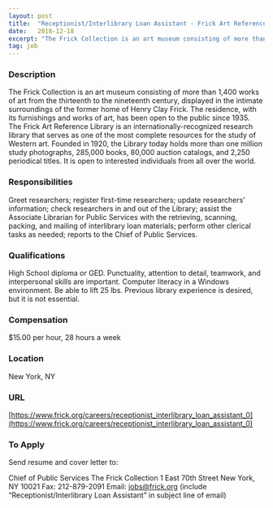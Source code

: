 ```yaml
---
layout: post
title:  "Receptionist/Interlibrary Loan Assistant - Frick Art Reference Library of The Frick Collection"
date:   2018-12-18
excerpt: "The Frick Collection is an art museum consisting of more than 1,400 works of art from the thirteenth to the nineteenth century, displayed in the intimate surroundings of the former home of Henry Clay Frick. The residence, with its furnishings and works of art, has been open to the public..."
tag: job
---
```


### Description   

The Frick Collection is an art museum consisting of more than 1,400 works of art from the thirteenth to the nineteenth century, displayed in the intimate surroundings of the former home of Henry Clay Frick. The residence, with its furnishings and works of art, has been open to the public since 1935. The Frick Art Reference Library is an internationally-recognized research library that serves as one of the most complete resources for the study of Western art. Founded in 1920, the Library today holds more than one million study photographs, 285,000 books, 80,000 auction catalogs, and 2,250 periodical titles. It is open to interested individuals from all over the world. 



### Responsibilities   

Greet researchers; register first-time researchers; update researchers’ information; check researchers in and out of the Library; assist the Associate Librarian for Public Services with the retrieving, scanning, packing, and
mailing of interlibrary loan materials; perform other clerical tasks as needed; reports to the Chief of Public Services. 


### Qualifications   

High School diploma or GED. Punctuality, attention to detail, teamwork, and interpersonal skills are important. Computer literacy in a Windows environment. Be able to lift 25 lbs. Previous library experience is desired, but it is not essential.


### Compensation   

$15.00 per hour, 28 hours a week


### Location   

New York, NY


### URL   

[https://www.frick.org/careers/receptionist_interlibrary_loan_assistant_0](https://www.frick.org/careers/receptionist_interlibrary_loan_assistant_0)

### To Apply   

Send resume and cover letter to:

Chief of Public Services
The Frick Collection
1 East 70th Street
New York, NY 10021
Fax: 212-879-2091
Email: jobs@frick.org (include “Receptionist/Interlibrary Loan Assistant” in subject line of email)





